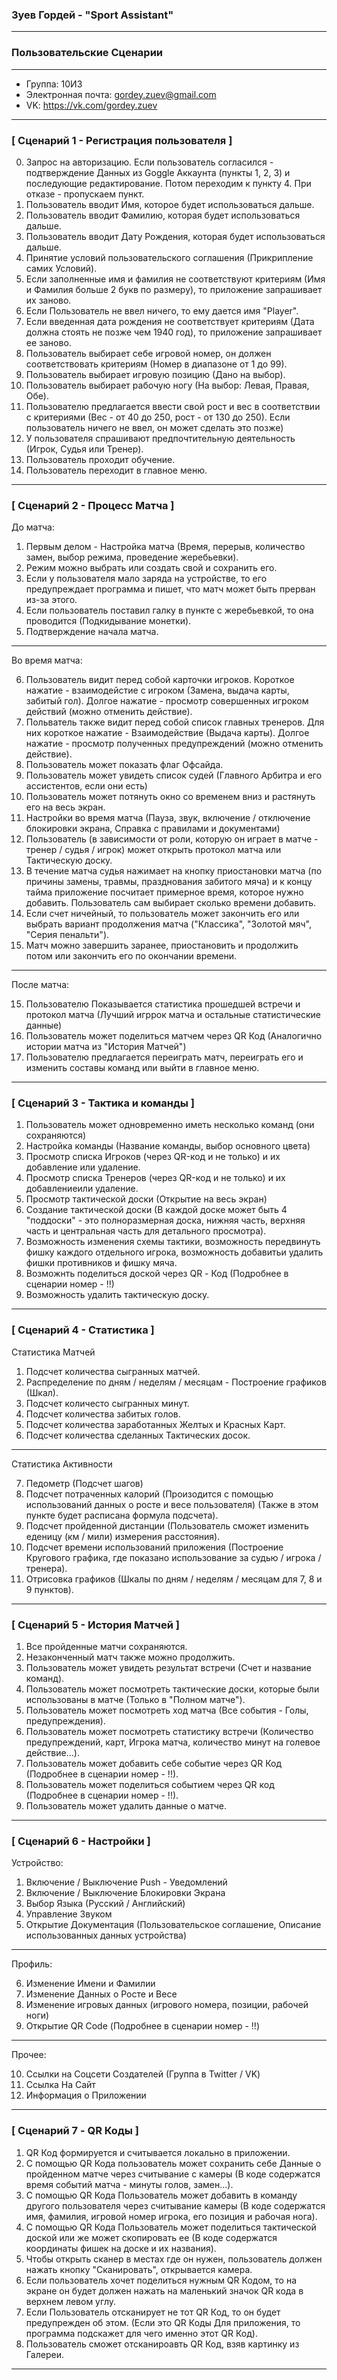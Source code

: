 ### **Зуев Гордей - "Sport Assistant"**

---
### **Пользовательские Сценарии**
---

* Группа: 10И3
* Электронная почта: gordey.zuev@gmail.com
* VK: https://vk.com/gordey.zuev

---

### **[ Сценарий 1 - Регистрация пользователя ]**

0. Запрос на авторизацию. Если пользователь согласился - подтверждение Данных из Goggle Аккаунта (пункты 1, 2, 3) и последующие редактирование. Потом переходим к пункту 4. При отказе - пропускаем пункт.
1. Пользователь вводит Имя, которое будет использоваться дальше.
2. Пользователь вводит Фамилию, которая будет использоваться дальше.
3. Пользователь вводит Дату Рождения, которая будет использоваться дальше.
4. Принятие условий пользовательского соглашения (Прикрипление самих Условий).
5. Если заполненные имя и фамилия не соответствуют критериям (Имя и Фамилия больше 2 букв по размеру), то приложение запрашивает их заново.
6. Если Пользователь не ввел ничего, то ему дается имя "Player".
7. Если введенная дата рождения не соответствует критериям (Дата должна стоять не позже чем 1940 год), то приложение запрашивает ее заново.
8. Пользователь выбирает себе игровой номер, он должен соответствовать критериям (Номер в диапазоне от 1 до 99).
9. Пользователь выбирает игровую позицию (Дано на выбор).
10. Пользователь выбирает рабочую ногу (На выбор: Левая, Правая, Обе).
11. Пользователю предлагается ввести свой рост и вес в соответствии с критериями (Вес - от 40 до 250, рост - от 130 до 250). Если пользователь ничего не ввел, он может сделать это позже)
12. У пользователя спрашивают предпочтительную деятельность (Игрок, Судья или Тренер).
13. Пользователь проходит обучение.
14. Пользователь переходит в главное меню.

---

### **[ Сценарий 2 - Процесс Матча ]**

До матча:

1. Первым делом - Настройка матча (Время, перерыв, количество замен, выбор режима, проведение жеребьевки).
2. Режим можно выбрать или создать свой и сохранить его.
3. Если у пользователя мало заряда на устройстве, то его предупреждает программа и пишет, что матч может быть прерван из-за этого.
4. Если пользователь поставил галку в пункте с жеребьевкой, то она проводится (Подкидывание монетки).
5. Подтверждение начала матча.

---

Во время матча:

6. Пользователь видит перед собой карточки игроков. Короткое нажатие - взаимодейстие с игроком (Замена, выдача карты, забитый гол). Долгое нажатие - просмотр совершенных  игроком действий (можно отменить действие).
7. Польватель также видит перед собой список главных тренеров. Для них короткое нажатие - Взаимодействие (Выдача карты). Долгое нажатие - просмотр полученных предупреждений (можно отменить действие).
8. Пользователь может показать флаг Офсайда.
9. Пользователь может увидеть список судей (Главного Арбитра и его ассистентов, если они есть)
10. Пользователь может потянуть окно со временем вниз и растянуть его на весь экран.
11. Настройки во время матча (Пауза, звук, включение / отключение блокировки экрана, Справка с правилами и документами)
12. Пользователь (в зависимости от роли, которую он играет в матче - тренер / судья / игрок) может открыть протокол матча или Тактическую доску.
13. В течение матча судья нажимает на кнопку приостановки матча (по причины замены, травмы, празднования забитого мяча) и к концу тайма приложение посчитает примерное время, которое нужно добавить. Пользователь сам выбирает сколько времени добавить.
14. Если счет ничейный, то пользователь может закончить его или выбрать вариант продолжения матча ("Классика", "Золотой мяч", "Серия пенальти").
15. Матч можно завершить заранее, приостановить и продолжить потом или закончить его по окончании времени.

---

После матча:

15. Пользователю Показывается статистика прошедшей встречи и протокол матча (Лучший игррок матча и остальные статистические данные)
16. Пользователь может поделиться матчем через QR Код (Аналогично истории матча из "История Матчей")
17. Пользователю предлагается переиграть матч, переиграть его и изменить составы команд или выйти в главное меню.

---

### **[ Сценарий 3 - Тактика и команды ]**

1. Пользователь может одновременно иметь несколько команд (они сохраняются)
2. Настройка команды (Название команды, выбор основного цвета)
3. Просмотр списка Игроков (через QR-код и не только) и их добавление или удаление.
4. Просмотр списка Тренеров (через QR-код и не только) и их добавлениеили удаление.
5. Просмотр тактической доски (Открытие на весь экран)
6. Создание тактической доски (В каждой доске может быть 4 "поддоски" - это полноразмерная доска, нижняя часть, верхняя часть и центральная часть для детального просмотра).
7. Возможность изменения схемы тактики, возможность передвинуть фишку каждого отдельного игрока, возможность добавитьи удалить фишки противников и фишку мяча.
8. Возможнть поделиться доской через QR - Код (Подробнее в сценарии номер - !!)
9. Возможность удалить тактическую доску.

---

### **[ Сценарий 4 - Статистика ]**

Статистика Матчей

1. Подсчет количества сыгранных матчей.
2. Распределение по дням / неделям / месяцам - Построение графиков (Шкал).
3. Подсчет количесто сыгранных минут.
4. Подсчет количества забитых голов.
5. Подсчет количества заработанных Желтых и Красных Карт.
6. Подсчет количества сделанных Тактических досок.

---

Статистика Активности

7. Педометр (Подсчет шагов)
8. Подсчет потраченных калорий (Произодится с помощью использований данных о росте и весе пользователя) (Также в этом пункте будет расписана формула подсчета).
9. Подсчет пройденной дистанции (Пользователь сможет изменить еденицу (км / мили) измерения расстояния).
10. Подсчет времени использований приложения (Построение Кругового графика, где показано использование за судью / игрока / тренера).
11. Отрисовка графиков (Шкалы по дням / неделям / месяцам для 7, 8 и 9 пунктов).
---

### **[ Сценарий 5 - История Матчей ]**

1. Все пройденные матчи сохраняются.
2. Незаконченный матч также можно продолжить.
3. Пользователь может увидеть результат встречи (Счет и название команд).
4. Пользователь может посмотреть тактические доски, которые были использованы в матче (Только в "Полном матче").
5. Пользователь может посмотреть ход матча (Все события - Голы, предупреждения).
6. Пользователь может посмотреть статистику встречи (Количество предупреждений, карт, Игрока матча, количество минут на голевое действие...).
7. Пользователь может добавить себе событие через QR Код (Подробнее в сценарии номер - !!).
8. Пользователь может поделиться событием через QR код (Подробнее в сценарии номер - !!).
9. Пользователь может удалить данные о матче.

---

### **[ Сценарий 6 - Настройки ]**

Устройство:

1. Включение / Выключение Push - Уведомлений
2. Включение / Выключение Блокировки Экрана
3. Выбор Языка (Русский / Английский)
4. Управление Звуком
5. Открытие Документация (Пользовательское соглашение, Описание использованных данных устройства)

---

Профиль:

6. Изменение Имени и Фамилии
7. Изменение Данных о Росте и Весе
8. Изменение игровых данных (игрового номера, позиции, рабочей ноги)
9. Открытие QR Code (Подробнее в сценарии номер - !!)

---

Прочее:

10. Ссылки на Соцсети Создателей (Группа в Twitter / VK)
11. Ссылка На Сайт
12. Информация о Приложении

---

### **[ Сценарий 7 - QR Коды ]**

1. QR Код формируется и считывается локально в приложении.
2. С помощью QR Кода пользователь может сохранить себе Данные о пройденном матче через считывание с камеры (В коде содержатся время событий матча - минуты голов, замен...).
3. С помощью QR Кода Пользователь может добавить в команду другого пользователя через считывание камеры (В коде содержатся имя, фамилия, игровой номер игрока, его позиция и рабочая нога).
4. С помощью QR Кода Пользователь может поделиться тактической доской или же может скопировать ее (В коде содержатся координаты фишек на доске и их названия).
5. Чтобы открыть сканер в местах где он нужен, пользователь должен нажать кнопку "Сканировать", открывается камера.
6. Если пользователь хочет поделиться нужным QR Кодом, то на экране он будет должен нажать на маленький значок QR кода в верхнем левом углу.
7. Если Пользователь отсканирует не тот QR Код, то он будет предупрежден об этом. (Если это QR Коды Для приложения, то программа подскажет для чего именно этот QR Код).
8. Пользователь сможет отсканироавть QR Код, взяв картинку из Галереи.

---

